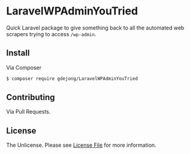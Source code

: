 # LaravelWPAdminYouTried

Quick Laravel package to give something back to all the automated web scrapers trying to access `/wp-admin`.

## Install

Via Composer

``` bash
$ composer require gdejong/LaravelWPAdminYouTried
```

## Contributing

Via Pull Requests.


## License

The Unlicense. Please see [License File](LICENSE.md) for more information.